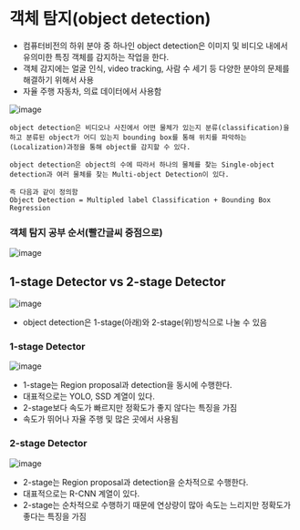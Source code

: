 # 객체 탐지(object detection)
- 컴퓨터비전의 하위 분야 중 하나인 object detection은 이미지 및 비디오 내에서 유의미한 특징 객체를 감지하는 작업을 한다.
- 객체 감지에는 얼굴 인식, video tracking, 사람 수 세기 등 다양한 분야의 문제를 해결하기 위해서 사용
- 자율 주행 자동차, 의료 데이터에서 사용함

![image](https://user-images.githubusercontent.com/83350692/235354226-145dba57-7f01-41f4-98b6-c47abb98a5f9.png)

    object detection은 비디오나 사진에서 어떤 물체가 있는지 분류(classification)을 하고 분류된 object가 어디 있는지 bounding box를 통해 위치를 파악하는(Localization)과정을 통해 object를 감지할 수 있다.

    object detection은 object의 수에 따라서 하나의 물체를 찾는 Single-object detection과 여러 물체를 찾는 Multi-object Detection이 있다.

    즉 다음과 같이 정의함
    Object Detection = Multipled label Classification + Bounding Box Regression

### 객체 탐지 공부 순서(빨간글씨 중점으로)
![image](https://user-images.githubusercontent.com/83350692/235354359-117dfa57-e392-4836-aa3b-527f4938f296.png)



## 1-stage Detector vs 2-stage Detector
![image](https://user-images.githubusercontent.com/83350692/235354675-77ad515a-a4c6-40b7-82ed-f59849988b5e.png)
- object detection은 1-stage(아래)와 2-stage(위)방식으로 나눌 수 있음

### 1-stage Detector
![image](https://user-images.githubusercontent.com/83350692/235354738-4dc5ee97-2d3b-4c03-8861-358e821cfd4a.png)

- 1-stage는 Region proposal과 detection을 동시에 수행한다.
- 대표적으로는 YOLO, SSD 계열이 있다. 
- 2-stage보다 속도가 빠르지만 정확도가 좋지 않다는 특징을 가짐
- 속도가 뛰어나 자율 주행 및 많은 곳에서 사용됨


### 2-stage Detector
![image](https://user-images.githubusercontent.com/83350692/235354797-ecb8c7de-f0fd-48fd-8d46-f5c8f6c6c3c5.png)

- 2-stage는 Region proposal과 detection을 순차적으로 수행한다.
- 대표적으로는 R-CNN 계열이 있다.
- 2-stage는 순차적으로 수행하기 때문에 연상량이 많아 속도는 느리지만 정확도가 좋다는 특징을 가짐